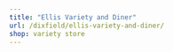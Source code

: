 ```yaml
---
title: "Ellis Variety and Diner"
url: /dixfield/ellis-variety-and-diner/
shop: variety store
---
```

